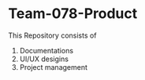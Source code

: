 # Team-078-Product
This Repository consists of
1. Documentations 
2. UI/UX desigins 
3. Project management 
